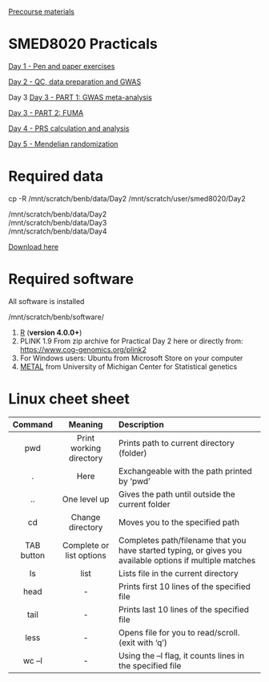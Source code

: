 
[Precourse materials](SMED_8020-pre-course_preparations_2023.pdf)

# SMED8020 Practicals

[Day 1 - Pen and paper exercises](Day1)

[Day 2 - QC, data preparation and GWAS](Day2)

Day 3
[Day 3 - PART 1: GWAS meta-analysis](Day3)

[Day 3 - PART 2: FUMA](Day3)

[Day 4 - PRS calculation and analysis](Day4)

[Day 5 - Mendelian randomization](Day5)

# Required data
cp -R /mnt/scratch/benb/data/Day2 /mnt/scratch/user/smed8020/Day2     

/mnt/scratch/benb/data/Day2    
/mnt/scratch/benb/data/Day3    
/mnt/scratch/benb/data/Day4    

[Download here](https://ntnu.box.com/s/d74fob6vo86834tuvtbesrt3hjqih0sh)

# Required software
All software is installed    

/mnt/scratch/benb/software/     

1. [R](https://www.r-project.org/) (**version 4.0.0+**)
2. PLINK 1.9 From zip archive for Practical Day 2 here or directly from: https://www.cog-genomics.org/plink2  
3. For Windows users: Ubuntu from Microsoft Store on your computer
4. [METAL](http://csg.sph.umich.edu/abecasis/metal/download/) from University of Michigan Center for Statistical genetics 

# Linux cheet sheet
| Command | Meaning | Description|
|:-:|:-:|:-|
| pwd | Print working directory | Prints path to current directory (folder) |
| . | Here | Exchangeable with the path printed by ‘pwd’ |
| .. | One level up | Gives the path until outside the current folder |
| cd <path> | Change directory | Moves you to the specified path |
| TAB button | Complete or list options | Completes path/filename that you have started typing, or gives you available options if multiple matches |
| ls | list | Lists file in the current directory |
| head <file> | - | Prints first 10 lines of the specified file |
| tail <file> | - | Prints last 10 lines of the specified file |
| less <file> | - | Opens file for you to read/scroll. (exit with ‘q’) |
| wc –l <file> | - | Using the –l flag, it counts lines in the specified file |
